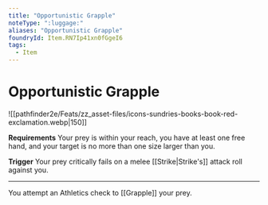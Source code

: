 ```yaml
---
title: "Opportunistic Grapple"
noteType: ":luggage:"
aliases: "Opportunistic Grapple"
foundryId: Item.RN7Ip41xn0fGgeI6
tags:
  - Item
---
```


# Opportunistic Grapple
![[pathfinder2e/Feats/zz_asset-files/icons-sundries-books-book-red-exclamation.webp|150]]

**Requirements** Your prey is within your reach, you have at least one free hand, and your target is no more than one size larger than you.

**Trigger** Your prey critically fails on a melee [[Strike|Strike's]] attack roll against you.

* * *

You attempt an Athletics check to [[Grapple]] your prey.
